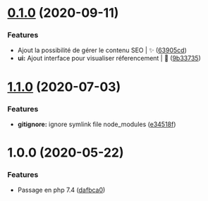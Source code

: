 # [0.1.0](https://gitlab.com/dedi-agency/interne/sylius/dedi-seo-plugin/compare/v0.0.0...v0.1.0) (2020-09-11)


### Features

* Ajout la possibilité de gérer le contenu SEO | :sparkles: ([63905cd](https://gitlab.com/dedi-agency/interne/sylius/dedi-seo-plugin/commit/63905cd80f065e60c53ae69b47cd9a7ee8f17e68))
* **ui:** Ajout interface pour visualiser réferencement | :art: ([9b33735](https://gitlab.com/dedi-agency/interne/sylius/dedi-seo-plugin/commit/9b3373531551044659fb163bbaaef61092779a45))

# [1.1.0](https://gitlab.com/dedi-agency/interne/sylius/dedi-plugin-skeleton/compare/v1.0.0...v1.1.0) (2020-07-03)


### Features

* **gitignore:** ignore symlink file node_modules ([e34518f](https://gitlab.com/dedi-agency/interne/sylius/dedi-plugin-skeleton/commit/e34518f10b6047d64656570a30b131c80b9c1c01))

# 1.0.0 (2020-05-22)


### Features

* Passage en php 7.4 ([dafbca0](https://gitlab.com/dedi-agency/interne/sylius/dedi-plugin-skeleton/commit/dafbca0341e59c51fc6be12aba82aba2c8dd330b))
